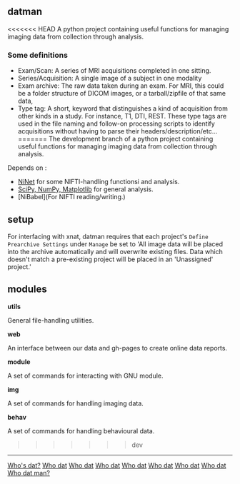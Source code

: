 datman
------
<<<<<<< HEAD
A python project containing useful functions for managing imaging data from
collection through analysis.


### Some definitions

 - Exam/Scan: A series of MRI acquisitions completed in one sitting. 
 - Series/Acquisition: A single image of a subject in one modality
 - Exam archive: The raw data taken during an exam. For MRI, this could be a
   folder structure of DICOM images, or a tarball/zipfile of that same data, 
 - Type tag: A short, keyword that distinguishes a kind of acquisition from
   other kinds in a study. For instance, T1, DTI, REST. These type tags are
   used in the file naming and follow-on processing scripts to identify
   acquisitions without having to parse their headers/description/etc... 
=======
The development branch of a python project containing useful functions for managing imaging data from collection through analysis.

Depends on :

+ [NiNet](https://github.com/josephdviviano/ninet) for some NIFTI-handling functionsi and analysis.
+ [SciPy, NumPy, Matplotlib](http://www.scipy.org/stackspec.html) for general analysis.
+ [NiBabel](For NIFTI reading/writing.)

setup
-----

For interfacing with xnat, datman requires that each project's `Define Prearchive Settings` under `Manage` be set to 'All image data will be placed into the archive automatically and will overwrite existing files. Data which doesn't match a pre-existing project will be placed in an 'Unassigned' project.'

modules
-------

**utils**

General file-handling utilities.

**web**

An interface between our data and gh-pages to create online data reports.

**module**

A set of commands for interacting with GNU module.

**img**

A set of commands for handling imaging data.

**behav**

A set of commands for handling behavioural data. 
>>>>>>> dev

--- 

[Who's dat?](https://www.youtube.com/watch?v=OIjsSu_I4So) 
[Who dat](https://www.youtube.com/watch?v=5X0uSltBHhs)
[Who dat](https://www.youtube.com/watch?v=6o9dXLNuXic)
[Who dat](https://www.youtube.com/watch?v=7flZvy0uRV0)
[Who dat](https://www.youtube.com/watch?v=4-I1DNLbYR8)
[Who dat](https://www.youtube.com/watch?v=iKmYvXS7wM4)
[Who dat](https://www.youtube.com/watch?v=0bd2emv9fR4)
[Who dat](https://www.youtube.com/watch?v=FW5Q6Nt6cx0)
[Who dat man?](https://www.youtube.com/watch?v=whNGgz8e-8o)


